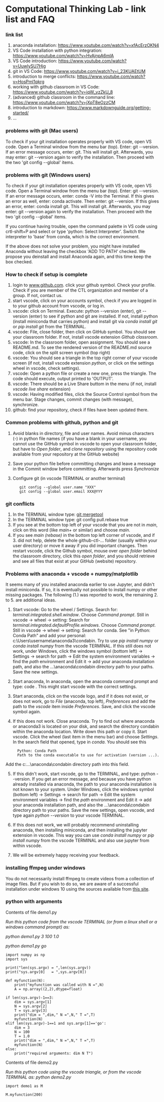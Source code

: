 # Computational Thinking Lab - link list and FAQ

### link list 

1. anaconda installation: https://www.youtube.com/watch?v=xfAcErzOKN4
2. VS Code installation with python integration: https://www.youtube.com/watch?v=HvAjnpA6mlA
3. VS Code introduction: https://www.youtube.com/watch?v=UuwlySU7Hjg
4. git in VS Code: https://www.youtube.com/watch?v=i_23KUAEtUM
5. introduction to merge conflicts: https://www.youtube.com/watch?v=HosPml1qkrg
6. working with github classroom in VS Code: https://www.youtube.com/watch?v=iqW_yzZkU_8
7. (advanced) github classroom in the command line: https://www.youtube.com/watch?v=jXpT8eOzzCM
8. introduction to markdown: https://www.markdownguide.org/getting-started/
9. ... 

### problems with git (Mac users)

To check if your git installation operates properly with VS code, open VS code. Open a Terminal window from the menu bar (top). Enter: git --version. If an error message occurs, enter: git. This will install git. Afterwards, you may enter: git --version again to verify the installation. Then proceed with the two 'git config --global' items.

### problems with git (Windows users)

To check if your git installation operates properly with VS code, open VS code. Open a Terminal window from the menu bar (top). Enter: git --version. If an error message occurs, enter: conda -V into the Terminal. If this gives an error as well, enter: conda activate. Then enter: git --version. If this gives an error, enter: conda install git. This will install git. Afterwards, you may enter: git --version again to verify the installation. Then proceed with the two 'git config --global' items.

If you continue having trouble, open the command palette in VS code using crtl-shift+P and select or type 'python: Select Interpreter'. Switch the interpreter to 'base' from conda, which is the correct environment. 

If the above does not solve your problem, you might have installed Anaconda without leaving the checkbox 'ADD TO PATH' checked. We propose you deinstall and install Anaconda again, and this time keep the box checked. 

### How to check if setup is complete

1. login to www.github.com. click your github symbol. Check your profile. Check if you are member of the CTL organization and member of a group. If not, contact us.
2. start vscode, click on your accounts symbol, check if you are logged in to your github account from vscode, or log in.
3. vscode: click on Terminal. Execute: python --version (enter), git --version (enter) to see if python and git are installed. If not, install python (install miniconda that carries python) and install git via *conda install git* or *pip install git* from the TERMINAL.
4. vscode: File, close folder, then click on GitHub symbol. You should see your classroom folder. If not, install vscode extension *Github classroom*.
5. vscode: In the classroom folder, open assignment. You should see a README.md. To see the rendered version of the README.md source code, click on the split screen symbol (top right)
6. vscode: You should see a triangle in the top right corner of your vscode screen (if not, install vscode extension *python*, or click on the settings wheel in vscode, check settings). 
7. vscode: Open a python file or create a new one, press the triangle. The code should execute, output printed to 'OUTPUT'.
8. vscode: There should be a Live Share buttom in the menu (if not, install *vscode live share* extension)
9. vscode: Having modified files, click the Source Control symbol from the menu bar. Stage changes, commit changes (with message), synchronize.
10. github: find your repository, check if files have been updated there.

### Common problems with github, python and git

1. Avoid blanks in directory, file and user names. Avoid minus characters (-) in python file names (if you have a blank in your username, you cannot use the GitHub symbol in vscode to open your classroom folder, but have to *Open folder*, and *clone repository* using the repository code available from your repository at the GitHub website)
2. Save your python file before committing changes and leave a message in the Commit window before committing. Afterwards press *Synchronize*
3. Configure git (in vscode TERMINAL or another terminal)

          git config --global user.name "XXX"
          git config --global user.email XXX@YYY

### git conflicts

1. In the TERMINAL window type: [git mergetool](https://www.git-scm.com/docs/git-mergetool)
2. In the TERMINAL window type: git config pull.rebase true
3. If you see at the bottom top left of your vscode that you are not in *main*, click on this word (like *main+* or similar) and choose *main*.
4. If you see *main (rebase)* in the bottom top left corner of vscode, and if 3. did not help, delete the whole github-ctl-... folder (usually within your user directory) or move it away if you did important changes. Then restart vscode, click the Github symbol, mouse over *open folder* behind the classroom directory, click this *open folder*, and you should retrieve and see all files that exist at your GitHub (website) repository.

### Problems with anaconda + vscode + numpy/matplotlib

It seems many of you installed anaconda earlier to use Jupyter, and didn't install miniconda. If so, it is eventually not possible to install numpy or other missing packages. The following (1.) was reported to work, the remaining 2. to 5. are additional ideas. 

1. Start vscode: Go to the wheel / Settings. Search for: *terminal.integrated.shell.window*. Choose *Command prompt*. 
   Still in vscode -> wheel -> setting: Search for *terminal.integrated.defaultProfile.windows*. Choose *Command prompt*. 
   Still in vscode -> wheel -> setting: Search for conda. See "in Python: Conda Path" and add your personal: c:\Users\username\anaconda3\condabin.
   Try to use *pip install numpy* or *conda install numpy* from the vscode TERMINAL. If this still does not work, under Windows, click the windows symbol (bottom left)     -> Settings -> search for path -> Edit the system environment variables -> find the *path* environment and Edit it -> add your anaconda installation path, and also     the ...\anaconda\condabin directory path to your paths. Save the new settings. 

2. Start anaconda, In anaconda, open the anaconda command prompt and type: code <return>. This might start vscode with the correct settings. 
3. Start anaconda, click on the vscode logo, and if it does not exist, or does not work, go to *File* (anaconda, top left), *Preferences* and add the path to the *vscode* item inside *Preferences*. Save, and click the vscode symbol again. 
4. If this does not work. Close anaconda. Try to find out where anaconda or anaconda3 is located on your disk, and search the directory condabin within the anaconda location. Write down this path or copy it. Start vscode. Click the wheel (last item in the menu bar) and choose *Settings*. In the search field that opened, type in *conda*. You should see this
    
         Python: Conda Path
         Path to the conda executable to use for activation (version ...).
Add the c:\...\anaconda\condabin directory path into this field. 
    
5. If this didn't work, start vscode, go to the TERMINAL, and type: python --version. If you get an error message, and because you have python already installed via anaconda, the path to your anaconda installation is not known to your system. Under Windows, click the windows symbol (bottom left) -> Settings -> search for path -> Edit the system environment variables -> find the *path* environment and Edit it -> add your anaconda installation path, and also the ...\anaconda\condabin directory path to your paths. Save the new settings, open vscode, and type again *python --version* to your vscode TERMINAL.
   
5. If this does not work, we will probably recommend uninstalling anaconda, then installing miniconda, and then installing the jupyter extension in vscode. This way you can use *conda install numpy* or *pip install numpy* from the vscode TERMINAL and also use jupyter from within vscode. 
    
6. We will be extremely happy receiving your feedback. 

### installing ffmpeg under windows
          
You do not necessarily install ffmpeg to create videos from a collection of image files. But if you wish to do so, we are aware of a successful installation under windows 10 using the sources available from [this site](https://www.geeksforgeeks.org/how-to-install-ffmpeg-on-windows/).
          
### python with arguments


Contents of file demo1.py

*Run this python code from the vscode TERMINAL (or from a linux shell or a windows command prompt) as:*

*python demo1.py 3 100 1.0*

*python demo1.py go*

    import numpy as np
    import sys
    
    print("len(sys.argv) = ",len(sys.argv))
    print("sys.argv[0]   = ",sys.argv[0])

    def myfunction(N):
        print("myfunction was called with N =",N)
        A = np.array((2,2),dtype=float)

    if len(sys.argv)-1==3:
        dim = sys.argv[1]
        N = sys.argv[2]  
        T = sys.argv[3] 
        print("dim = ",dim," N =",N," T =",T)
        myfunction(N)
    elif len(sys.argv)-1==1 and sys.argv[1]=='go':
        dim = 3
        N = 100
        T = 1.0
        print("dim = ",dim," N =",N," T =",T)
        myfunction(N)
    else:
        print("required arguments: dim N T")
        
        
 Contents of file demo2.py
 
 *Run this python code using the vscode triangle, or from the vscode TERMINAL as: python demo2.py*
    
    import demo1 as M
    
    M.myfunction(200)


